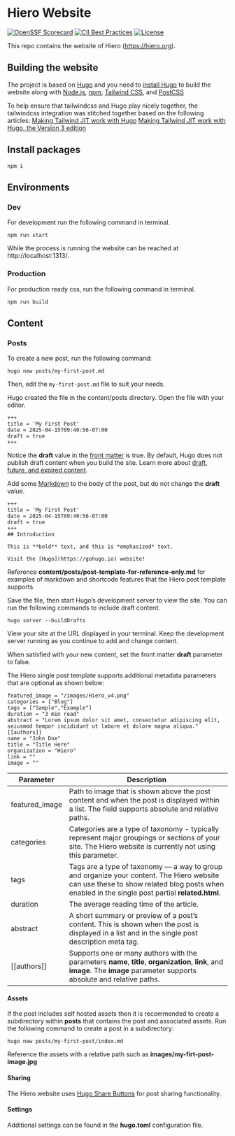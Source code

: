 # Hiero Website

[![OpenSSF Scorecard](https://api.scorecard.dev/projects/github.com/hiero-ledger/hiero-website/badge)](https://scorecard.dev/viewer/?uri=github.com/hiero-ledger/hiero-website)
[![CII Best Practices](https://bestpractices.coreinfrastructure.org/projects/10697/badge)](https://bestpractices.coreinfrastructure.org/projects/10697)
[![License](https://img.shields.io/badge/license-MIT-green)](LICENSE)

This repo contains the website of Hiero (https://hiero.org).

## Building the website

The project is based on [Hugo](https://gohugo.io/) and you need to [install Hugo](https://gohugo.io/installation/) to build the website along with [Node.js](https://nodejs.org/), [npm](https://www.npmjs.com/), [Tailwind CSS](https://tailwindcss.com/), and [PostCSS](https://postcss.org/)

To help ensure that tailwindcss and Hugo play nicely together, the tailwindcss integration was stitched together based on the following articles:
[Making Tailwind JIT work with Hugo](https://www.brycewray.com/posts/2021/11/making-tailwind-jit-work-hugo/)
[Making Tailwind JIT work with Hugo, the Version 3 edition](https://www.brycewray.com/posts/2022/03/making-tailwind-jit-work-hugo-version-3-edition/)


## Install packages
```
npm i 
```

## Environments

### Dev
For development run the following command in terminal.
```
npm run start
```

While the process is running the website can be reached at http://localhost:1313/.

### Production
For production ready css, run the following command in terminal.
```
npm run build
```


## Content

### Posts

To create a new post, run the following command:

    hugo new posts/my-first-post.md

Then, edit the `my-first-post.md` file to suit your needs.

Hugo created the file in the content/posts directory. Open the file with your editor.

```
+++
title = 'My First Post'
date = 2025-04-15T09:40:56-07:00
draft = true
+++
```

Notice the **draft** value in the [front matter](https://gohugo.io/content-management/front-matter/) is true. By default, Hugo does not publish draft content when you build the site. Learn more about [draft, future, and expired content](https://gohugo.io/getting-started/usage/#draft-future-and-expired-content).

Add some [Markdown](https://daringfireball.net/projects/markdown) to the body of the post, but do not change the **draft** value.
```
+++
title = 'My First Post'
date = 2025-04-15T09:40:56-07:00
draft = true
+++
## Introduction

This is **bold** text, and this is *emphasized* text.

Visit the [Hugo](https://gohugo.io) website!
```
Reference **content/posts/post-template-for-reference-only.md** for examples of markdown and shortcode features that the Hiero post template supports. 

Save the file, then start Hugo’s development server to view the site. You can run the following commands to include draft content.
```
hugo server --buildDrafts
```

View your site at the URL displayed in your terminal. Keep the development server running as you continue to add and change content.

When satisfied with your new content, set the front matter **draft** parameter to false.

The Hiero single post template supports additional metadata parameters that are optional as shown below:
```
featured_image = "/images/Hiero_v4.png"
categories = ["Blog"]
tags = ["Sample","Example"]
duration = "3 min read"
abstract = "Lorem ipsum dolor sit amet, consectetur adipiscing elit, seiusmod tempor incididunt ut labore et dolore magna aliqua."
[[authors]]
name = "John Doe"
title = "Title Here"
organization = "Hiero"
link = ""
image = ""
```
| Parameter  | Description |
| ------------- | ------------- |
| featured_image     | Path to image that is shown above the post content and when the post is displayed within a list. The field supports absolute and relative paths.    |
| categories      | Categories are a type of taxonomy - typically represent major groupings or sections of your site. The Hiero website is currently not using this parameter.   |
| tags      | Tags are a type of taxonomy — a way to group and organize your content. The Hiero website can use these to show related blog posts when enabled in the single post partial **related.html**.    |
| duration | The average reading time of the article. |
| abstract | A short summary or preview of a post’s content. This is shown when the post is displayed in a list and in the single post description meta tag. |
| [[authors]] | Supports one or many authors with the parameters **name**, **title**, **organization**, **link**, and **image**. The **image** parameter supports absolute and relative paths.|

#### Assets
If the post includes self hosted assets then it is recommended to create a subdirectory within **posts** that contains the post and associated assets. Run the following command to create a post in a subdirectory:

    hugo new posts/my-first-post/index.md

Reference the assets with a relative path such as **images/my-firt-post-image.jpg**

#### Sharing
The Hiero website uses [Hugo Share Buttons](https://github.com/Stals/hugo-share-buttons) for post sharing functionality.

#### Settings
Additional settings can be found in the **hugo.toml** configuration file.

